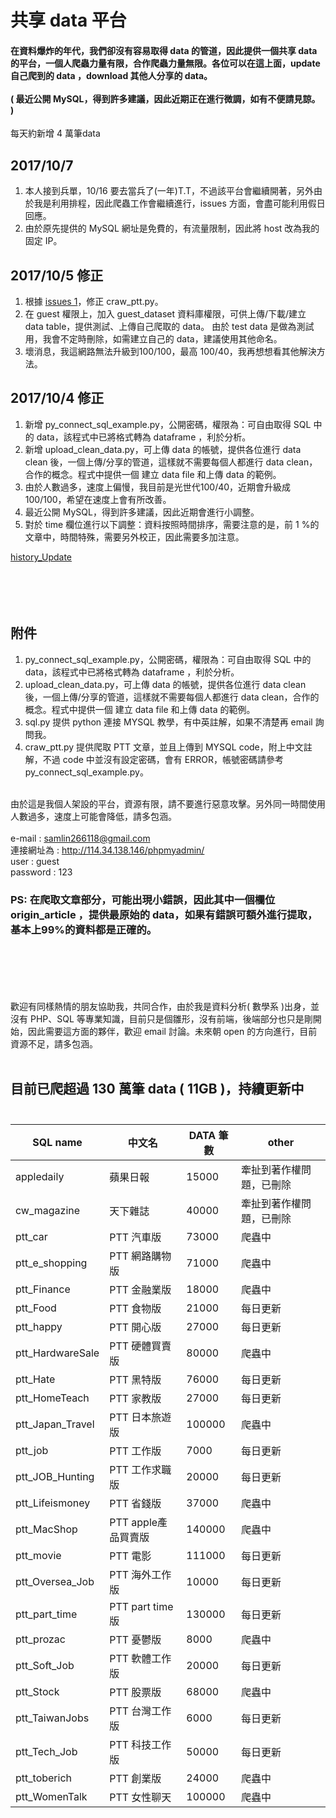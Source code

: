 # 共享 data 平台

#### 在資料爆炸的年代，我們卻沒有容易取得 data 的管道，因此提供一個共享 data 的平台，一個人爬蟲力量有限，合作爬蟲力量無限。各位可以在這上面，update 自己爬到的 data ，download 其他人分享的 data。<br><br>( 最近公開 MySQL，得到許多建議，因此近期正在進行微調，如有不便請見諒。 )
每天約新增 4 萬筆data

<!--資料科學家是當今最紅的職業，根據 CareerCast.com 網站，2016 best job is data scientist。
問題是，要如何成為資料科學家？資料取得不易，沒資料幾乎不可能成為資料科學家，，，，，，，，， -->
## 2017/10/7 
1. 本人接到兵單，10/16 要去當兵了(一年)T.T，不過該平台會繼續開著，另外由於我是利用排程，因此爬蟲工作會繼續進行，issues 方面，會盡可能利用假日回應。
2. 由於原先提供的 MySQL 網址是免費的，有流量限制，因此將 host 改為我的固定 IP。
## 2017/10/5 修正
1. 根據 [issues 1](https://github.com/f496328mm/Crawler_and_Share/issues/1)，修正 craw_ptt.py。
2. 在 guest 權限上，加入 guest_dataset 資料庫權限，可供上傳/下載/建立 data table，提供測試、上傳自己爬取的 data。
由於 test data 是做為測試用，我會不定時刪除，如需建立自己的 data，建議使用其他命名。
3. 壞消息，我這網路無法升級到100/100，最高 100/40，我再想想看其他解決方法。
## 2017/10/4 修正
1. 新增 py_connect_sql_example.py，公開密碼，權限為：可自由取得 SQL 中的 data，該程式中已將格式轉為 dataframe ，利於分析。
2. 新增 upload_clean_data.py，可上傳 data 的帳號，提供各位進行 data clean 後，一個上傳/分享的管道，這樣就不需要每個人都進行 data clean，合作的概念。程式中提供一個 建立 data file 和上傳 data 的範例。<br>
3. 由於人數過多，速度上偏慢，我目前是光世代100/40，近期會升級成100/100，希望在速度上會有所改善。<br>
4. 最近公開 MySQL，得到許多建議，因此近期會進行小調整。<br>
5. 對於 time 欄位進行以下調整：資料按照時間排序，需要注意的是，前 1 %的文章中，時間特殊，需要另外校正，因此需要多加注意。<br>

[history_Update](https://github.com/f496328mm/Crawler_and_Share/blob/master/history_Update.md)<br><br><br><br><br>

<!--
## 2017/10/3 
公開密碼，權限為：可自由取得 SQL 中的 data，該程式中已將格式轉為 dataframe ，利於分析。-->


## 附件
1. py_connect_sql_example.py，公開密碼，權限為：可自由取得 SQL 中的 data，該程式中已將格式轉為 dataframe ，利於分析。
2. upload_clean_data.py，可上傳 data 的帳號，提供各位進行 data clean 後，一個上傳/分享的管道，這樣就不需要每個人都進行 data clean，合作的概念。程式中提供一個 建立 data file 和上傳 data 的範例。
3. sql.py 提供 python 連接 MYSQL 教學，有中英註解，如果不清楚再 email 詢問我。
4. craw_ptt.py 提供爬取 PTT 文章，並且上傳到 MYSQL code，附上中文註解，不過 code 中並沒有設定密碼，會有 ERROR，帳號密碼請參考 py_connect_sql_example.py。
<br><br>


由於這是我個人架設的平台，資源有限，請不要進行惡意攻擊。另外同一時間使用人數過多，速度上可能會降低，請多包涵。<br><br>
e-mail : samlin266118@gmail.com <br>
連接網址為 : http://114.34.138.146/phpmyadmin/ <br>
user : guest <br>
password : 123 <br>
### PS: 在爬取文章部分，可能出現小錯誤，因此其中一個欄位 origin_article ，提供最原始的 data，如果有錯誤可額外進行提取，基本上99%的資料都是正確的。
<br><br><br><br><br>
歡迎有同樣熱情的朋友協助我，共同合作，由於我是資料分析( 數學系 )出身，並沒有 PHP、SQL 等專業知識，目前只是個雛形，沒有前端，後端部分也只是剛開始，因此需要這方面的夥伴，歡迎 email 討論。未來朝 open 的方向進行，目前資源不足，請多包涵。
<br><br>
<!--匯出請選擇 "test" 樣板，將會匯出所有 data ， csv 檔， big 5 編碼 -->


##  目前已爬超過 130 萬筆 data ( 11GB )，持續更新中<br><br>

|SQL name|中文名|DATA 筆數|other|
|--------|-----|----|-|
|appledaily|蘋果日報|15000|牽扯到著作權問題，已刪除|
|cw_magazine|天下雜誌|40000|牽扯到著作權問題，已刪除|
|ptt_car|PTT 汽車版|73000|爬蟲中|
|ptt_e_shopping|PTT 網路購物版|71000|爬蟲中|
|ptt_Finance|PTT 金融業版|18000|爬蟲中|
|ptt_Food|PTT 食物版|21000|每日更新|
|ptt_happy|PTT 開心版|27000|每日更新|
|ptt_HardwareSale|PTT 硬體買賣版|80000|爬蟲中|
|ptt_Hate|PTT 黑特版|76000|每日更新|
|ptt_HomeTeach|PTT 家教版|27000|每日更新|
|ptt_Japan_Travel|PTT 日本旅遊版|100000|爬蟲中|
|ptt_job|PTT 工作版|7000|每日更新|
|ptt_JOB_Hunting|PTT 工作求職版|20000|每日更新|
|ptt_Lifeismoney|PTT 省錢版|37000|爬蟲中|
|ptt_MacShop|PTT apple產品買賣版|140000|爬蟲中|
|ptt_movie|PTT 電影|111000|每日更新|
|ptt_Oversea_Job|PTT 海外工作版|10000|每日更新|
|ptt_part_time|PTT part time 版|130000|每日更新|
|ptt_prozac|PTT 憂鬱版|8000|爬蟲中|
|ptt_Soft_Job|PTT 軟體工作版|20000|每日更新|
|ptt_Stock|PTT 股票版|68000|爬蟲中|
|ptt_TaiwanJobs|PTT 台灣工作版|6000|每日更新|
|ptt_Tech_Job|PTT 科技工作版|50000|每日更新|
|ptt_toberich|PTT 創業版|24000|爬蟲中|
|ptt_WomenTalk|PTT 女性聊天|100000|爬蟲中|





